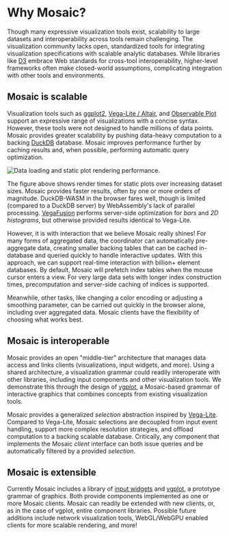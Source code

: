 <script setup>
  import { reset } from '@uwdata/vgplot';
  reset();
</script>

# Why Mosaic?

Though many expressive visualization tools exist, scalability to large datasets and interoperability across tools remain challenging.
The visualization community lacks open, standardized tools for integrating visualization specifications with scalable analytic databases.
While libraries like [D3](https://d3js.org) embrace Web standards for cross-tool interoperability, higher-level frameworks often make closed-world assumptions, complicating integration with other tools and environments.

## Mosaic is scalable

Visualization tools such as [ggplot2](https://ggplot2.tidyverse.org/), [Vega-Lite / Altair](https://vega.github.io/vega-lite/), and [Observable Plot](https://observablehq.com/plot/) support an expressive range of visualizations with a concise syntax.
However, these tools were not designed to handle millions of data points.
Mosaic provides greater scalability by pushing data-heavy computation to a backing [DuckDB](/duckdb/) database.
Mosaic improves performance further by caching results and, when possible, performing automatic query optimization.

![Data loading and static plot rendering performance.](/benchmarks-static.png)

The figure above shows render times for static plots over increasing dataset sizes.
Mosaic provides faster results, often by one or more orders of magnitude.
DuckDB-WASM in the browser fares well, though is limited (compared to a DuckDB server) by WebAssembly's lack of parallel processing.
[VegaFusion](https://vegafusion.io/) performs server-side optimization for _bars_ and _2D histograms_, but otherwise provided results identical to Vega-Lite.

However, it is with interaction that we believe Mosaic really shines!
For many forms of aggregated data, the coordinator can automatically pre-aggregate data, creating smaller backing tables that can be cached in-database and queried quickly to handle interactive updates. With this approach, we can support real-time interaction with billion+ element databases.
By default, Mosaic will prefetch index tables when the mouse cursor enters a view.
For very large data sets with longer index construction times, precomputation and server-side caching of indices is supported.

Meanwhile, other tasks, like changing a color encoding or adjusting a smoothing parameter, can be carried out quickly in the browser alone, including over aggregated data. Mosaic clients have the flexibility of choosing what works best.

## Mosaic is interoperable

Mosaic provides an open "middle-tier" architecture that manages data access and links clients (visualizations, input widgets, and more).
Using a shared architecture, a visualization grammar could readily interoperate with other libraries, including input components and other visualization tools.
We demonstrate this through the design of [_vgplot_](/vgplot/), a Mosaic-based grammar of interactive graphics that combines concepts from existing visualization tools.

Mosaic provides a generalized _selection_ abstraction inspired by [Vega-Lite](https://vega.github.io/vega-lite/).
Compared to Vega-Lite, Mosaic selections are decoupled from input event handling, support more complex resolution strategies, and offload computation to a backing scalable database.
Critically, any component that implements the Mosaic _client_ interface can both issue queries and be automatically filtered by a provided _selection_.


## Mosaic is extensible

Currently Mosaic includes a library of [input widgets](/vgplot/inputs.html) and [vgplot](/vgplot/), a prototype grammar of graphics.
Both provide components implemented as one or more Mosaic clients.
Mosaic can readily be extended with new clients, or, as in the case of vgplot, entire component libraries.
Possible future additions include network visualization tools, WebGL/WebGPU enabled clients for more scalable rendering, and more!
